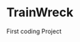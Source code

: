 # TrainWreck
First coding Project
<html>
  <head>
    <link rel="stylesheet" href= "style.css">
    <style>
      h3 {background-color: black;
      color:red;}
  </head>
  <body>
    <h3>I want to make coding my career</h3>
    </br>
  <p>I have very little experience but learning to code has been an absolute blast and im only a week in, I have a good feeling this is going to change my life.</p>
  </body>
  </html>
